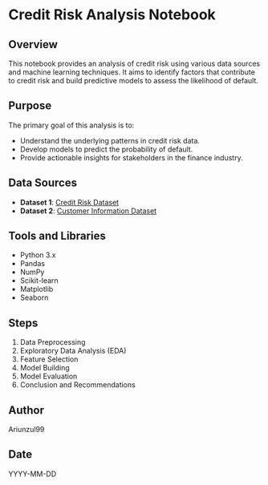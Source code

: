 # Credit Risk Analysis Notebook

## Overview
This notebook provides an analysis of credit risk using various data sources and machine learning techniques. It aims to identify factors that contribute to credit risk and build predictive models to assess the likelihood of default.

## Purpose
The primary goal of this analysis is to:
- Understand the underlying patterns in credit risk data.
- Develop models to predict the probability of default.
- Provide actionable insights for stakeholders in the finance industry.

## Data Sources
- **Dataset 1**: [Credit Risk Dataset](link_to_dataset_1)
- **Dataset 2**: [Customer Information Dataset](link_to_dataset_2)

## Tools and Libraries
- Python 3.x
- Pandas
- NumPy
- Scikit-learn
- Matplotlib
- Seaborn

## Steps
1. Data Preprocessing
2. Exploratory Data Analysis (EDA)
3. Feature Selection
4. Model Building
5. Model Evaluation
6. Conclusion and Recommendations

## Author
Ariunzul99

## Date
YYYY-MM-DD